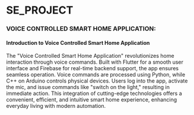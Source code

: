# SE_PROJECT

### VOICE CONTROLLED SMART HOME APPLICATION:

#### Introduction to Voice Controlled Smart Home Application

The "Voice Controlled Smart Home Application" revolutionizes home interaction through voice commands.
Built with Flutter for a smooth user interface and Firebase for real-time backend support, the app ensures seamless operation. 
Voice commands are processed using Python, while C++ on Arduino controls physical devices. Users log into the app, activate the mic, and issue commands like "switch on the light," resulting in immediate action.
This integration of cutting-edge technologies offers a convenient, efficient, and intuitive smart home experience, enhancing everyday living with modern automation.
